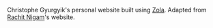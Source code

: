 Christophe Gyurgyik's personal website built using [Zola][]. Adapted from [Rachit Nigam][rnigam]'s website.

[zola]: getzola.org/
[rnigam]: rachitnigam.com
